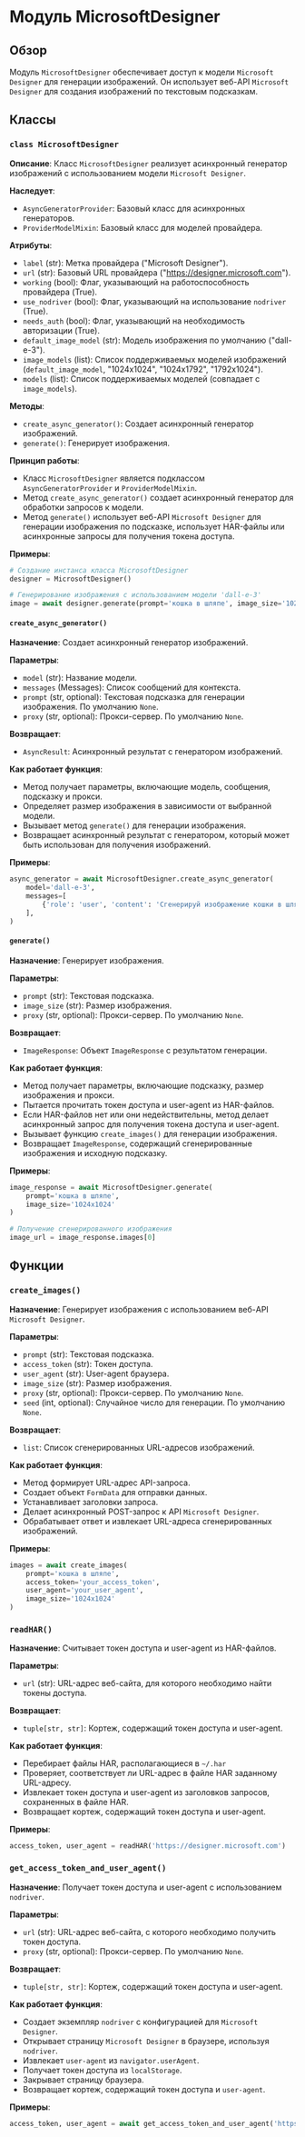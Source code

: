 # Модуль MicrosoftDesigner
## Обзор
Модуль `MicrosoftDesigner` обеспечивает доступ к модели `Microsoft Designer` для генерации изображений. 
Он использует веб-API `Microsoft Designer` для создания изображений по текстовым подсказкам.

## Классы
### `class MicrosoftDesigner`

**Описание**: Класс `MicrosoftDesigner` реализует асинхронный генератор изображений с использованием модели `Microsoft Designer`.

**Наследует**:
- `AsyncGeneratorProvider`: Базовый класс для асинхронных генераторов.
- `ProviderModelMixin`: Базовый класс для моделей провайдера.

**Атрибуты**:
- `label` (str): Метка провайдера ("Microsoft Designer").
- `url` (str): Базовый URL провайдера ("https://designer.microsoft.com").
- `working` (bool): Флаг, указывающий на работоспособность провайдера (True).
- `use_nodriver` (bool): Флаг, указывающий на использование `nodriver` (True).
- `needs_auth` (bool): Флаг, указывающий на необходимость авторизации (True).
- `default_image_model` (str):  Модель изображения по умолчанию ("dall-e-3").
- `image_models` (list): Список поддерживаемых моделей изображений (`default_image_model`, "1024x1024", "1024x1792", "1792x1024").
- `models` (list): Список поддерживаемых моделей (совпадает с `image_models`).

**Методы**:
- `create_async_generator()`:  Создает асинхронный генератор изображений.
- `generate()`:  Генерирует изображения.

**Принцип работы**:
- Класс `MicrosoftDesigner`  является подклассом  `AsyncGeneratorProvider` и `ProviderModelMixin`.
- Метод `create_async_generator()` создает асинхронный генератор для  обработки запросов к модели.
- Метод `generate()`  использует веб-API  `Microsoft Designer` для генерации изображения по подсказке,  использует HAR-файлы или асинхронные запросы  для получения токена доступа. 

**Примеры**:
```python
# Создание инстанса класса MicrosoftDesigner 
designer = MicrosoftDesigner()

# Генерирование изображения с использованием модели 'dall-e-3'
image = await designer.generate(prompt='кошка в шляпе', image_size='1024x1024')
```

#### `create_async_generator()`

**Назначение**: Создает асинхронный генератор изображений.

**Параметры**:
- `model` (str): Название модели.
- `messages` (Messages): Список сообщений для контекста.
- `prompt` (str, optional): Текстовая подсказка для генерации изображения. По умолчанию `None`.
- `proxy` (str, optional): Прокси-сервер. По умолчанию `None`.

**Возвращает**:
- `AsyncResult`: Асинхронный результат с генератором изображений.

**Как работает функция**:
- Метод получает параметры, включающие модель, сообщения, подсказку и прокси.
- Определяет размер изображения в зависимости от выбранной модели.
- Вызывает метод `generate()` для генерации изображения.
- Возвращает асинхронный результат с генератором, который может быть использован для получения изображений.

**Примеры**:
```python
async_generator = await MicrosoftDesigner.create_async_generator(
    model='dall-e-3',
    messages=[
        {'role': 'user', 'content': 'Сгенерируй изображение кошки в шляпе'}
    ],
)
```

#### `generate()`

**Назначение**: Генерирует изображения.

**Параметры**:
- `prompt` (str): Текстовая подсказка.
- `image_size` (str): Размер изображения.
- `proxy` (str, optional): Прокси-сервер. По умолчанию `None`.

**Возвращает**:
- `ImageResponse`: Объект `ImageResponse` с результатом генерации.

**Как работает функция**:
- Метод получает параметры, включающие подсказку, размер изображения и прокси.
- Пытается прочитать  токен доступа и user-agent из HAR-файлов.
- Если HAR-файлов нет или они недействительны,  метод делает асинхронный запрос для получения токена доступа и user-agent.
- Вызывает функцию `create_images()` для генерации изображения.
- Возвращает `ImageResponse`,  содержащий сгенерированные изображения и исходную подсказку.

**Примеры**:
```python
image_response = await MicrosoftDesigner.generate(
    prompt='кошка в шляпе',
    image_size='1024x1024'
)

# Получение сгенерированного изображения
image_url = image_response.images[0]
```

## Функции
### `create_images()`

**Назначение**: Генерирует изображения с использованием веб-API `Microsoft Designer`.

**Параметры**:
- `prompt` (str): Текстовая подсказка.
- `access_token` (str): Токен доступа.
- `user_agent` (str): User-agent браузера.
- `image_size` (str): Размер изображения.
- `proxy` (str, optional): Прокси-сервер. По умолчанию `None`.
- `seed` (int, optional): Случайное число для генерации. По умолчанию `None`.

**Возвращает**:
- `list`: Список сгенерированных URL-адресов изображений.

**Как работает функция**:
- Метод формирует URL-адрес API-запроса.
- Создает объект `FormData` для отправки данных.
- Устанавливает заголовки запроса.
- Делает асинхронный POST-запрос к API `Microsoft Designer`.
- Обрабатывает ответ и извлекает URL-адреса сгенерированных изображений.

**Примеры**:
```python
images = await create_images(
    prompt='кошка в шляпе',
    access_token='your_access_token',
    user_agent='your_user_agent',
    image_size='1024x1024'
)
```


### `readHAR()`

**Назначение**:  Считывает токен доступа и user-agent из HAR-файлов.

**Параметры**:
- `url` (str): URL-адрес веб-сайта, для которого необходимо найти токены доступа.

**Возвращает**:
- `tuple[str, str]`: Кортеж, содержащий токен доступа и user-agent.

**Как работает функция**:
-  Перебирает файлы HAR,  располагающиеся в `~/.har`
-  Проверяет,  соответствует ли URL-адрес в файле HAR  заданному URL-адресу.
-  Извлекает токен доступа и user-agent из заголовков запросов,  сохраненных в файле HAR.
-  Возвращает кортеж, содержащий токен доступа и user-agent.

**Примеры**:
```python
access_token, user_agent = readHAR('https://designer.microsoft.com')
```

### `get_access_token_and_user_agent()`

**Назначение**: Получает токен доступа и user-agent с использованием `nodriver`.

**Параметры**:
- `url` (str): URL-адрес веб-сайта,  с которого необходимо получить токен доступа.
- `proxy` (str, optional): Прокси-сервер. По умолчанию `None`.

**Возвращает**:
- `tuple[str, str]`: Кортеж, содержащий токен доступа и user-agent.

**Как работает функция**:
-  Создает экземпляр `nodriver` с  конфигурацией для  `Microsoft Designer`.
-  Открывает страницу `Microsoft Designer`  в браузере,  используя `nodriver`.
-  Извлекает  `user-agent`  из  `navigator.userAgent`.
-  Получает токен доступа из  `localStorage`.
-  Закрывает страницу браузера.
-  Возвращает кортеж, содержащий токен доступа и  `user-agent`.

**Примеры**:
```python
access_token, user_agent = await get_access_token_and_user_agent('https://designer.microsoft.com')
```